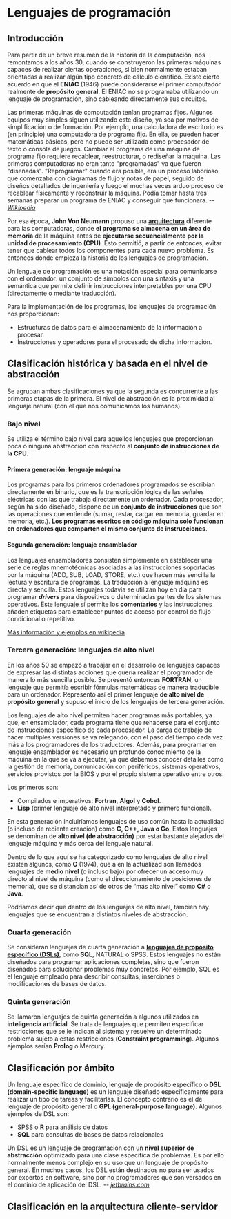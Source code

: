 # Lenguajes de programación

## Introducción

<!-- TODO: Máquina de Turing -->

Para partir de un breve resumen de la historia de la computación, nos remontamos a los años 30, cuando se construyeron las primeras máquinas capaces de realizar ciertas operaciones, si bien normalmente estaban orientadas a realizar algún tipo concreto de cálculo científico. Existe cierto acuerdo en que el **ENIAC** (1946) puede considerarse el primer computador realmente de **propósito general**. El ENIAC no se programaba utilizando un lenguaje de programación, sino cableando directamente sus circuitos.

Las primeras máquinas de computación tenían programas fijos. Algunos equipos muy simples siguen utilizando este diseño, ya sea por motivos de simplificación o de formación. Por ejemplo, una calculadora de escritorio es (en principio) una computadora de programa fijo. En ella, se pueden hacer matemáticas básicas, pero no puede ser utilizada como procesador de texto o consola de juegos. Cambiar el programa de una máquina de programa fijo requiere recablear, reestructurar, o rediseñar la máquina. Las primeras computadoras no eran tanto "programadas" ya que fueron "diseñadas". "Reprogramar" cuando era posible, era un proceso laborioso que comenzaba con diagramas de flujo y notas de papel, seguido de diseños detallados de ingeniería y luego el muchas veces arduo proceso de recablear físicamente y reconstruir la máquina. Podía tomar hasta tres semanas preparar un programa de ENIAC y conseguir que funcionara.
 -- <cite>[Wikipedia](https://es.wikipedia.org/wiki/Arquitectura_de_Von_Neumann#cite_ref-4)</cite>

Por esa época, **John Von Neumann** propuso una **[arquitectura](https://es.wikipedia.org/wiki/Arquitectura_de_Von_Neumann)** diferente para las computadoras, donde **el programa se almacena en un área de memoria** de la máquina antes de **ejecutarse secuencialmente por la unidad de procesamiento (CPU)**. Esto permitió, a partir de entonces, evitar tener que cablear todos los componentes para cada nuevo problema. Es entonces donde empieza la historia de los lenguajes de programación.

<!-- TODO: Arquitectura Harvard -->
<!-- TODO: programa almacenado https://es.wikipedia.org/wiki/Computador_de_programa_almacenado -->

Un lenguaje de programación es una notación especial para comunicarse con el ordenador: un conjunto de símbolos con una sintaxis y una semántica que permite definir instrucciones interpretables por una CPU (directamente o mediante traducción).

Para la implementación de los programas, los lenguajes de programación nos proporcionan:

- Estructuras de datos para el almacenamiento de la información a procesar.
- Instrucciones y operadores para el procesado de dicha información.

## Clasificación histórica y basada en el nivel de abstracción

Se agrupan ambas clasificaciones ya que la segunda es concurrente a las primeras etapas de la primera. El nivel de abstracción es la proximidad al lenguaje natural (con el que nos comunicamos los humanos).

### Bajo nivel

Se utiliza el término bajo nivel para aquellos lenguajes que proporcionan poca o ninguna abstracción con respecto al **conjunto de instrucciones de la CPU**.

#### Primera generación: lenguaje máquina

Los programas para los primeros ordenadores programados se escribían directamente en binario, que es la transcripción lógica de las señales eléctricas con las que trabaja directamente un ordenador. Cada procesador, según ha sido diseñado, dispone de un **conjunto de instrucciones** que son las operaciones que entiende (sumar, restar, cargar en memoria, guardar en memoria, etc.). **Los programas escritos en código máquina solo funcionan en ordenadores que comparten el mismo conjunto de instrucciones**.

#### Segunda generación: lenguaje ensamblador

Los lenguajes ensambladores consisten simplemente en establecer una serie de reglas mnemotécnicas asociadas a las instrucciones soportadas por la máquina (ADD, SUB, LOAD, STORE, etc.) que hacen más sencilla la lectura y escritura de programas. La traducción a lenguaje máquina es directa y sencilla. Estos lenguajes todavía se utilizan hoy en día para programar ***drivers*** para dispositivos o determinadas partes de los sistemas operativos.
Este lenguaje sí permite los **comentarios** y las instrucciones añaden etiquetas para establecer puntos de acceso por control de flujo condicional o repetitivo.

[Más información y ejemplos en wikipedia](https://es.wikipedia.org/wiki/Lenguaje_ensamblador#Ejemplos)

### Tercera generación: **lenguajes de alto nivel**

En los años 50 se empezó a trabajar en el desarrollo de lenguajes capaces de expresar las distintas acciones que quería realizar el programador de manera lo más sencilla posible. Se presentó entonces **FORTRAN**, un lenguaje que permitía escribir fórmulas matemáticas de manera traducible para un ordenador. Representó así el primer lenguaje **de alto nivel de propósito general** y supuso el inicio de los lenguajes de tercera generación.

Los lenguajes de alto nivel permiten hacer programas más portables, ya que, en ensamblador, cada programa tiene que rehacerse para el conjunto de instrucciones específico de cada procesador.
La carga de trabajo de hacer multiples versiones se va relegando, con el paso del tiempo cada vez más a los programadores de los traductores.
Además, para programar en lenguaje ensamblador es necesario un profundo conocimiento de la máquina en la que se va a ejecutar, ya que debemos conocer detalles como la gestión de memoria, comunicación con periféricos, sistemas operativos, servicios provistos por la BIOS y por el propio sistema operativo entre otros.

Los primeros son:

- Compilados e imperativos: **Fortran**, **Algol** y **Cobol**.
- **Lisp** (primer lenguaje de alto nivel interpretado y primero funcional).

En esta generación incluiríamos lenguajes de uso común hasta la actualidad (o incluso de reciente creación) como **C, C++, Java o Go**. Estos lenguajes se denominan de **alto nivel (de abstracción)** por estar bastante alejados del lenguaje máquina y más cerca del lenguaje natural.

Dentro de lo que aquí se ha categorizado como lenguajes de alto nivel existen algunos, como **C** (1974), que a en la actualizad son llamados lenguajes de **medio nivel** (o incluso bajo) por ofrecer un acceso muy directo al nivel de máquina (como el direccionamiento de posiciones de memoria), que se distancian así de otros de “más alto nivel” como **C#** o **Java**.

Podríamos decir que dentro de los lenguajes de alto nivel, también hay lenguajes que se encuentran a distintos niveles de abstracción.

### Cuarta generación

Se consideran lenguajes de cuarta generación a [**lenguajes de propósito específico (DSLs)**](#clasificación-por-ámbito), como **SQL**, NATURAL o SPSS. Estos lenguajes no están diseñados para programar aplicaciones complejas, sino que fueron diseñados para solucionar problemas muy concretos. Por ejemplo, SQL es el lenguaje empleado para describir consultas, inserciones o modificaciones de bases de datos.

### Quinta generación

Se llamaron lenguajes de quinta generación a algunos utilizados en **inteligencia artificial**. Se trata de lenguajes que permiten especificar restricciones que se le indican al sistema y resuelve un determinado problema sujeto a estas restricciones (**Constraint programming**). Algunos ejemplos serían **Prolog** o Mercury.

## Clasificación por ámbito

Un lenguaje específico de dominio, lenguaje de propósito específico o **DSL (domain-specific language)** es un lenguaje diseñado específicamente para realizar un tipo de tareas y facilitarlas. El concepto contrario es el de lenguaje de propósito general o **GPL (general-purpose language)**. Algunos ejemplos de DSL son:

- SPSS o **R** para análisis de datos
- **SQL** para consultas de bases de datos relacionales

Un DSL es un lenguaje de programación con un **nivel superior de abstracción** optimizado para una clase específica de problemas. Es por ello normalmente menos complejo en su uso que un lenguaje de propósito general. En muchos casos, los DSL están destinados no para ser usados por expertos en software, sino por no programadores que son versados en el dominio de aplicación del DSL.  -- <cite>[jetbrains.com](https://www.jetbrains.com/es-es/mps/concepts/domain-specific-languages/)</cite>


## Clasificación en la arquitectura cliente-servidor

<!-- TODO -->
